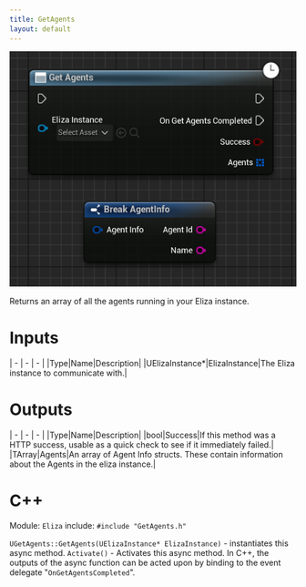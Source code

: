 ```yaml
---
title: GetAgents
layout: default
---
```


![](GetAgents.png)

Returns an array of all the agents running in your Eliza instance.

# Inputs

| - | - | - |
|Type|Name|Description|
|UElizaInstance\*|ElizaInstance|The Eliza instance to communicate with.|

# Outputs

| - | - | - |
|Type|Name|Description|
|bool|Success|If this method was a HTTP success, usable as a quick check to see if it immediately failed.|
|TArray<FAgentInfo>|Agents|An array of Agent Info structs. These contain information about the Agents in the eliza instance.|

# C++
Module: `Eliza`
include: `#include "GetAgents.h"`

`UGetAgents::GetAgents(UElizaInstance* ElizaInstance)` - instantiates this async method.
`Activate()` - Activates this async method.
In C++, the outputs of the async function can be acted upon by binding to the event delegate "`OnGetAgentsCompleted`".
